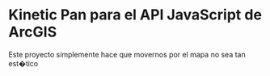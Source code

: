 Kinetic Pan para el API JavaScript de ArcGIS
=============

Este proyecto simplemente hace que movernos por el mapa no sea tan est�tico
